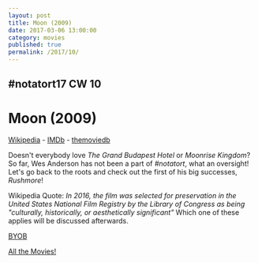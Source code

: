 ```yaml
---
layout: post
title: Moon (2009)
date: 2017-03-06 13:00:00
category: movies
published: true
permalink: /2017/10/
---
```



## \#notatort17 CW 10

# Moon (2009)



[Wikipedia](https://goo.gl/IymMPE) - [IMDb](http://www.imdb.com/title/tt1182345/) - [themoviedb](https://www.themoviedb.org/movie/17431-moon)

Doesn't everybody love *The Grand Budapest Hotel* or *Moonrise Kingdom*? So far, Wes Anderson has not been a part of *#notatort*, what an oversight! Let's go back to the roots and check out the first of his big successes, *Rushmore*! 

Wikipedia Quote: *In 2016, the film was selected for preservation in the United States National Film Registry by the Library of Congress as being "culturally, historically, or aesthetically significant"* Which one of these applies will be discussed afterwards.

<a href="http://en.wikipedia.org/wiki/BYOB_(beverage)">BYOB</a>

[All the Movies!](http://notatort.com/allthemovies/)

<!--include jquery & backstretch-->

<script type="text/javascript" src="https://ajax.googleapis.com/ajax/libs/jquery/1.7.2/jquery.min.js"></script>

<script type="text/javascript" src="http://notatort.com/jquery.backstretch.min.js"></script>

<script type="text/javascript">

$(function(){

     $(window).resize(function(){
     
         if($(this).width() >= 767){
         
             $.backstretch("http://notatort.com/bg1710.jpg", {speed: 150});
             
         }
         
      })
      
      .resize();//trigger resize on page load
      
});

</script>
